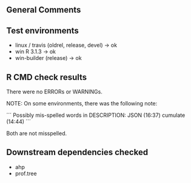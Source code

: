 ## General Comments

## Test environments
* linux / travis (oldrel, release, devel) -> ok
* win R 3.1.3 -> ok
* win-builder (release) -> ok

## R CMD check results
There were no ERRORs or WARNINGs. 

NOTE: On some environments, there was 
the following note: 

´´´
Possibly mis-spelled words in DESCRIPTION:
  JSON (16:37)
  cumulate (14:44)
´´´
  
Both are not misspelled.

## Downstream dependencies checked

* ahp
* prof.tree